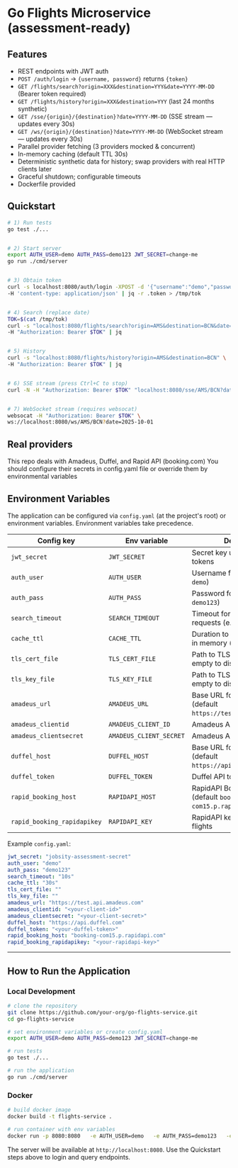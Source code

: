 # Go Flights Microservice (assessment-ready)


## Features
- REST endpoints with JWT auth
- `POST /auth/login` → `{username, password}` returns `{token}`
- `GET /flights/search?origin=XXX&destination=YYY&date=YYYY-MM-DD` (Bearer token required)
- `GET /flights/history?origin=XXX&destination=YYY` (last 24 months synthetic)
- `GET /sse/{origin}/{destination}?date=YYYY-MM-DD` (SSE stream — updates every 30s)
- `GET /ws/{origin}/{destination}?date=YYYY-MM-DD` (WebSocket stream — updates every 30s)
- Parallel provider fetching (3 providers mocked & concurrent)
- In-memory caching (default TTL 30s)
- Deterministic synthetic data for history; swap providers with real HTTP clients later
- Graceful shutdown; configurable timeouts
- Dockerfile provided


## Quickstart
```bash
# 1) Run tests
go test ./...


# 2) Start server
export AUTH_USER=demo AUTH_PASS=demo123 JWT_SECRET=change-me
go run ./cmd/server


# 3) Obtain token
curl -s localhost:8080/auth/login -XPOST -d '{"username":"demo","password":"demo123"}' \
-H 'content-type: application/json' | jq -r .token > /tmp/tok


# 4) Search (replace date)
TOK=$(cat /tmp/tok)
curl -s "localhost:8080/flights/search?origin=AMS&destination=BCN&date=2025-10-01" \
-H "Authorization: Bearer $TOK" | jq


# 5) History
curl -s "localhost:8080/flights/history?origin=AMS&destination=BCN" \
-H "Authorization: Bearer $TOK" | jq


# 6) SSE stream (press Ctrl+C to stop)
curl -N -H "Authorization: Bearer $TOK" "localhost:8080/sse/AMS/BCN?date=2025-10-01"


# 7) WebSocket stream (requires websocat)
websocat -H "Authorization: Bearer $TOK" \
ws://localhost:8080/ws/AMS/BCN?date=2025-10-01
```


## Real providers
This repo deals with Amadeus, Duffel, and Rapid API (booking.com)
You should configure their secrets in config.yaml file or override them by environmental variables

## Environment Variables
The application can be configured via `config.yaml` (at the project's root) or environment variables. Environment variables take precedence.

| Config key                 | Env variable           | Description |
|----------------------------|------------------------|-------------|
| `jwt_secret`               | `JWT_SECRET`           | Secret key used to sign JWT tokens |
| `auth_user`                | `AUTH_USER`            | Username for login (default `demo`) |
| `auth_pass`                | `AUTH_PASS`            | Password for login (default `demo123`) |
| `search_timeout`           | `SEARCH_TIMEOUT`       | Timeout for provider API requests (e.g. `10s`) |
| `cache_ttl`                | `CACHE_TTL`            | Duration to cache flight results in memory (e.g. `30s`) |
| `tls_cert_file`            | `TLS_CERT_FILE`        | Path to TLS certificate (leave empty to disable TLS) |
| `tls_key_file`             | `TLS_KEY_FILE`         | Path to TLS key file (leave empty to disable TLS) |
| `amadeus_url`              | `AMADEUS_URL`          | Base URL for Amadeus API (default `https://test.api.amadeus.com`) |
| `amadeus_clientid`         | `AMADEUS_CLIENT_ID`    | Amadeus API client ID |
| `amadeus_clientsecret`     | `AMADEUS_CLIENT_SECRET`| Amadeus API client secret |
| `duffel_host`              | `DUFFEL_HOST`          | Base URL for Duffel API (default `https://api.duffel.com`) |
| `duffel_token`             | `DUFFEL_TOKEN`         | Duffel API token |
| `rapid_booking_host`       | `RAPIDAPI_HOST`        | RapidAPI Booking.com host (default `booking-com15.p.rapidapi.com`) |
| `rapid_booking_rapidapikey`| `RAPIDAPI_KEY`         | RapidAPI key for Booking.com flights |

Example `config.yaml`:
```yaml
jwt_secret: "jobsity-assessment-secret"
auth_user: "demo"
auth_pass: "demo123"
search_timeout: "10s"
cache_ttl: "30s"
tls_cert_file: ""
tls_key_file: ""
amadeus_url: "https://test.api.amadeus.com"
amadeus_clientid: "<your-client-id>"
amadeus_clientsecret: "<your-client-secret>"
duffel_host: "https://api.duffel.com"
duffel_token: "<your-duffel-token>"
rapid_booking_host: "booking-com15.p.rapidapi.com"
rapid_booking_rapidapikey: "<your-rapidapi-key>"
```

---

## How to Run the Application

### Local Development
```bash
# clone the repository
git clone https://github.com/your-org/go-flights-service.git
cd go-flights-service

# set environment variables or create config.yaml
export AUTH_USER=demo AUTH_PASS=demo123 JWT_SECRET=change-me

# run tests
go test ./...

# run the application
go run ./cmd/server
```

### Docker
```bash
# build docker image
docker build -t flights-service .

# run container with env variables
docker run -p 8080:8080   -e AUTH_USER=demo   -e AUTH_PASS=demo123   -e JWT_SECRET=change-me   flights-service
```

The server will be available at `http://localhost:8080`. Use the Quickstart steps above to login and query endpoints.

